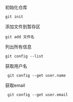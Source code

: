 初始化仓库

```shall
git init
```

添加文件到暂存区

```shall
git add 文件名
```

列出所有信息

```shall
git config --list
```

获取用户名

```shall
 git config --get user.name
```

获取email

```shall
 git config --get user.email
```

